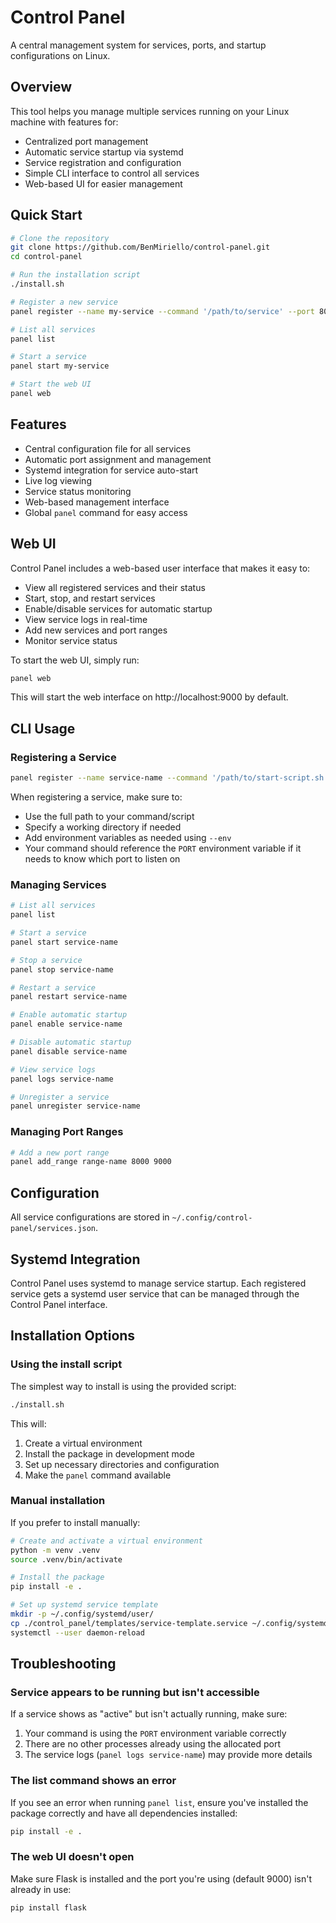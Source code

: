 # Control Panel

A central management system for services, ports, and startup configurations on Linux.

## Overview

This tool helps you manage multiple services running on your Linux machine with features for:

- Centralized port management
- Automatic service startup via systemd
- Service registration and configuration
- Simple CLI interface to control all services
- Web-based UI for easier management

## Quick Start

```bash
# Clone the repository
git clone https://github.com/BenMiriello/control-panel.git
cd control-panel

# Run the installation script
./install.sh

# Register a new service
panel register --name my-service --command '/path/to/service' --port 8080

# List all services
panel list

# Start a service
panel start my-service

# Start the web UI
panel web
```

## Features

- Central configuration file for all services
- Automatic port assignment and management
- Systemd integration for service auto-start
- Live log viewing
- Service status monitoring
- Web-based management interface
- Global `panel` command for easy access

## Web UI

Control Panel includes a web-based user interface that makes it easy to:

- View all registered services and their status
- Start, stop, and restart services
- Enable/disable services for automatic startup
- View service logs in real-time
- Add new services and port ranges
- Monitor service status

To start the web UI, simply run:

```bash
panel web
```

This will start the web interface on http://localhost:9000 by default.

## CLI Usage

### Registering a Service

```bash
panel register --name service-name --command '/path/to/start-script.sh' [--port 8080] [--dir /working/directory] [--env KEY=VALUE]
```

When registering a service, make sure to:
- Use the full path to your command/script
- Specify a working directory if needed
- Add environment variables as needed using `--env`
- Your command should reference the `PORT` environment variable if it needs to know which port to listen on

### Managing Services

```bash
# List all services
panel list

# Start a service
panel start service-name

# Stop a service
panel stop service-name

# Restart a service
panel restart service-name

# Enable automatic startup
panel enable service-name

# Disable automatic startup
panel disable service-name

# View service logs
panel logs service-name

# Unregister a service
panel unregister service-name
```

### Managing Port Ranges

```bash
# Add a new port range
panel add_range range-name 8000 9000
```

## Configuration

All service configurations are stored in `~/.config/control-panel/services.json`.

## Systemd Integration

Control Panel uses systemd to manage service startup. Each registered service gets a systemd user service that can be managed through the Control Panel interface.

## Installation Options

### Using the install script

The simplest way to install is using the provided script:

```bash
./install.sh
```

This will:
1. Create a virtual environment
2. Install the package in development mode
3. Set up necessary directories and configuration
4. Make the `panel` command available

### Manual installation

If you prefer to install manually:

```bash
# Create and activate a virtual environment
python -m venv .venv
source .venv/bin/activate

# Install the package
pip install -e .

# Set up systemd service template
mkdir -p ~/.config/systemd/user/
cp ./control_panel/templates/service-template.service ~/.config/systemd/user/control-panel@.service
systemctl --user daemon-reload
```

## Troubleshooting

### Service appears to be running but isn't accessible

If a service shows as "active" but isn't actually running, make sure:
1. Your command is using the `PORT` environment variable correctly
2. There are no other processes already using the allocated port
3. The service logs (`panel logs service-name`) may provide more details

### The list command shows an error

If you see an error when running `panel list`, ensure you've installed the package correctly and have all dependencies installed:

```bash
pip install -e .
```

### The web UI doesn't open

Make sure Flask is installed and the port you're using (default 9000) isn't already in use:

```bash
pip install flask
```
